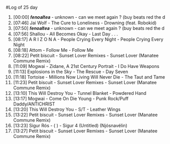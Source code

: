 #Log of 25 day

1. [00:00] 𝒇𝒆𝒏𝒐𝒂𝒍𝒕𝒆𝒂 - unknown - can we meet again ? (buy beats red the d
1. [07:46] Jai Wolf - The Cure to Loneliness - Drowning (feat. Robokid)
1. [07:50] 𝒇𝒆𝒏𝒐𝒂𝒍𝒕𝒆𝒂 - unknown - can we meet again ? (buy beats red the d
1. [07:56] Shallou - All Becomes Okay - Last Day . . .
1. [08:17] A R I Z O N A - People Crying Every Night - People Crying Every Night
1. [08:18] Attom - Follow Me - Follow Me
1. [08:22] Petit biscuit - Sunset Lover Remixes - Sunset Lover (Manatee Commune Remix)
1. [11:09] Mogwai - Zidane, A 21st Century Portrait - I Do Have Weapons
1. [11:13] Explosions in the Sky - The Rescue - Day Seven
1. [11:18] Tortoise - Millions Now Living Will Never Die - The Taut and Tame
1. [11:23] Petit biscuit - Sunset Lover Remixes - Sunset Lover (Manatee Commune Remix)
1. [13:10] This Will Destroy You - Tunnel Blanket - Powdered Hand
1. [13:17] Mogwai - Come On Die Young - Punk Rock/Puff Daddy/ANTICHRIST
1. [13:20] This Will Destroy You - S/T - Leather Wings
1. [13:22] Petit biscuit - Sunset Lover Remixes - Sunset Lover (Manatee Commune Remix)
1. [13:23] Sigur Rós - ( ) - Sigur 4 (Untitled) (Njósnavélin)
1. [13:27] Petit biscuit - Sunset Lover Remixes - Sunset Lover (Manatee Commune Remix)
